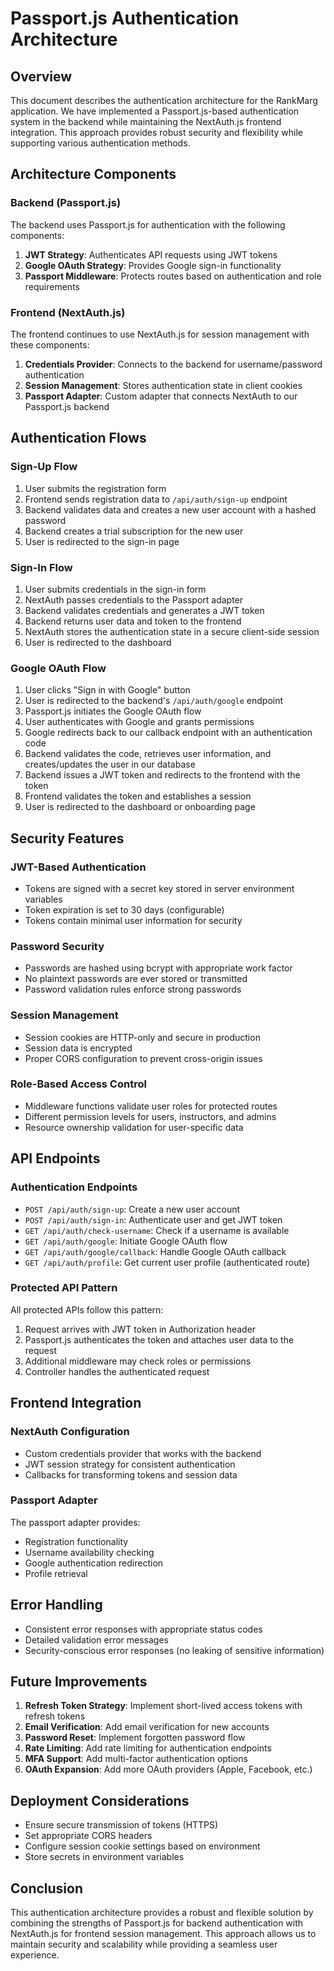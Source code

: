 # Passport.js Authentication Architecture

## Overview

This document describes the authentication architecture for the RankMarg application. We have implemented a Passport.js-based authentication system in the backend while maintaining the NextAuth.js frontend integration. This approach provides robust security and flexibility while supporting various authentication methods.

## Architecture Components

### Backend (Passport.js)

The backend uses Passport.js for authentication with the following components:

1. **JWT Strategy**: Authenticates API requests using JWT tokens
2. **Google OAuth Strategy**: Provides Google sign-in functionality
3. **Passport Middleware**: Protects routes based on authentication and role requirements

### Frontend (NextAuth.js)

The frontend continues to use NextAuth.js for session management with these components:

1. **Credentials Provider**: Connects to the backend for username/password authentication
2. **Session Management**: Stores authentication state in client cookies
3. **Passport Adapter**: Custom adapter that connects NextAuth to our Passport.js backend

## Authentication Flows

### Sign-Up Flow

1. User submits the registration form
2. Frontend sends registration data to `/api/auth/sign-up` endpoint
3. Backend validates data and creates a new user account with a hashed password
4. Backend creates a trial subscription for the new user
5. User is redirected to the sign-in page

### Sign-In Flow

1. User submits credentials in the sign-in form
2. NextAuth passes credentials to the Passport adapter
3. Backend validates credentials and generates a JWT token
4. Backend returns user data and token to the frontend
5. NextAuth stores the authentication state in a secure client-side session
6. User is redirected to the dashboard

### Google OAuth Flow

1. User clicks "Sign in with Google" button
2. User is redirected to the backend's `/api/auth/google` endpoint
3. Passport.js initiates the Google OAuth flow
4. User authenticates with Google and grants permissions
5. Google redirects back to our callback endpoint with an authentication code
6. Backend validates the code, retrieves user information, and creates/updates the user in our database
7. Backend issues a JWT token and redirects to the frontend with the token
8. Frontend validates the token and establishes a session
9. User is redirected to the dashboard or onboarding page

## Security Features

### JWT-Based Authentication

- Tokens are signed with a secret key stored in server environment variables
- Token expiration is set to 30 days (configurable)
- Tokens contain minimal user information for security

### Password Security

- Passwords are hashed using bcrypt with appropriate work factor
- No plaintext passwords are ever stored or transmitted
- Password validation rules enforce strong passwords

### Session Management

- Session cookies are HTTP-only and secure in production
- Session data is encrypted
- Proper CORS configuration to prevent cross-origin issues

### Role-Based Access Control

- Middleware functions validate user roles for protected routes
- Different permission levels for users, instructors, and admins
- Resource ownership validation for user-specific data

## API Endpoints

### Authentication Endpoints

- `POST /api/auth/sign-up`: Create a new user account
- `POST /api/auth/sign-in`: Authenticate user and get JWT token
- `GET /api/auth/check-username`: Check if a username is available
- `GET /api/auth/google`: Initiate Google OAuth flow
- `GET /api/auth/google/callback`: Handle Google OAuth callback
- `GET /api/auth/profile`: Get current user profile (authenticated route)

### Protected API Pattern

All protected APIs follow this pattern:

1. Request arrives with JWT token in Authorization header
2. Passport.js authenticates the token and attaches user data to the request
3. Additional middleware may check roles or permissions
4. Controller handles the authenticated request

## Frontend Integration

### NextAuth Configuration

- Custom credentials provider that works with the backend
- JWT session strategy for consistent authentication
- Callbacks for transforming tokens and session data

### Passport Adapter

The passport adapter provides:

- Registration functionality
- Username availability checking
- Google authentication redirection
- Profile retrieval

## Error Handling

- Consistent error responses with appropriate status codes
- Detailed validation error messages
- Security-conscious error responses (no leaking of sensitive information)

## Future Improvements

1. **Refresh Token Strategy**: Implement short-lived access tokens with refresh tokens
2. **Email Verification**: Add email verification for new accounts
3. **Password Reset**: Implement forgotten password flow
4. **Rate Limiting**: Add rate limiting for authentication endpoints
5. **MFA Support**: Add multi-factor authentication options
6. **OAuth Expansion**: Add more OAuth providers (Apple, Facebook, etc.)

## Deployment Considerations

- Ensure secure transmission of tokens (HTTPS)
- Set appropriate CORS headers
- Configure session cookie settings based on environment
- Store secrets in environment variables

## Conclusion

This authentication architecture provides a robust and flexible solution by combining the strengths of Passport.js for backend authentication with NextAuth.js for frontend session management. This approach allows us to maintain security and scalability while providing a seamless user experience.
